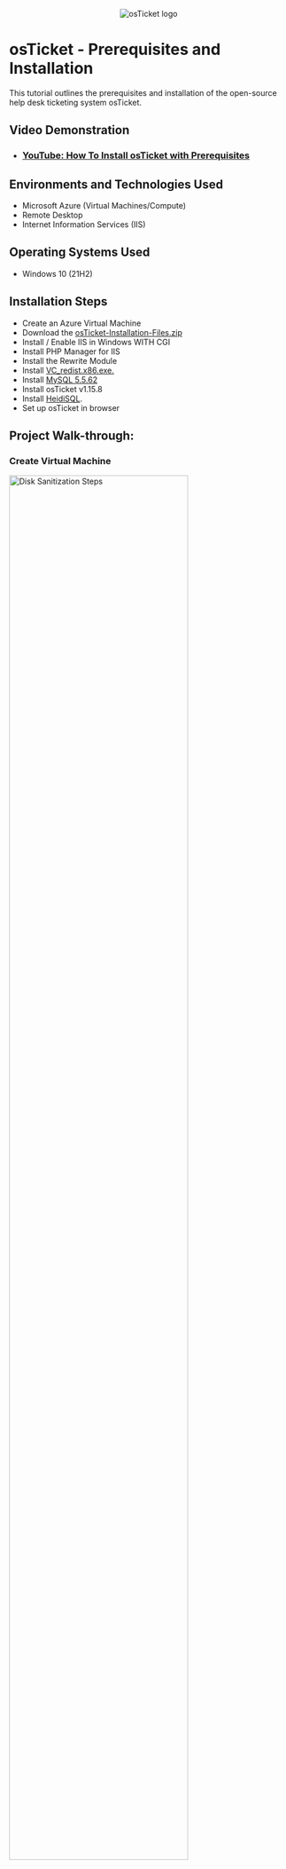 <p align="center">
<img src="https://i.imgur.com/Clzj7Xs.png" alt="osTicket logo"/>
</p>

<h1>osTicket - Prerequisites and Installation</h1>
This tutorial outlines the prerequisites and installation of the open-source help desk ticketing system osTicket.<br />


<h2>Video Demonstration</h2>

- ### [YouTube: How To Install osTicket with Prerequisites](https://www.youtube.com)

<h2>Environments and Technologies Used</h2>

- Microsoft Azure (Virtual Machines/Compute)
- Remote Desktop
- Internet Information Services (IIS)

<h2>Operating Systems Used </h2>

- Windows 10</b> (21H2)

<h2>Installation Steps</h2>

- Create an Azure Virtual Machine
- Download the [osTicket-Installation-Files.zip](https://drive.google.com/uc?export=download&id=1b3RBkXTLNGXbibeMuAynkfzdBC1NnqaD)
- Install / Enable IIS in Windows WITH CGI
- Install PHP Manager for IIS 
- Install the Rewrite Module
- Install [VC_redist.x86.exe.](https://drive.google.com/file/d/1s1OsGF3-ioO0_9LYizPRiVuIkb3lFJgH/view?usp=share_link)
- Install [MySQL 5.5.62](https://drive.google.com/file/d/1_OWh9p7VQLcrB0q_V7qT8yHl0xo5gv7z/view?usp=share_link)
- Install osTicket v1.15.8
- Install [HeidiSQL](https://docs.google.com/document/d/1WovrX2DaS9xkfaSr4LXyB4YnnWpXIgPCMMbbfgHmGVw/edit).
- Set up osTicket in browser


<h2>Project Walk-through:</h2>

<h3>Create Virtual Machine</h3>

<p>
  <img src="https://i.imgur.com/uxTTe2c.png" height="80%" width="80%" alt="Disk Sanitization Steps"/>
  <img src="https://i.imgur.com/xIJqzYZ.png" height="80%" width="80%" alt="Disk Sanitization Steps"/>
  <img src="https://i.imgur.com/fJQwhpv.png" height="80%" width="80%" alt="Disk Sanitization Steps"/>
<p>
<br />

<h3>Log into the VM with Remote Desktop</h3>

<p>
  <img src="https://i.imgur.com/BDiFWl0.png" height="80%" width="80%" alt="Disk Sanitization Steps"/>
  <img src="https://i.imgur.com/f8lkBcs.png" height="80%" width="80%" alt="Disk Sanitization Steps"/>
  <img src="https://i.imgur.com/5NhPIxP.png" height="80%" width="80%" alt="Disk Sanitization Steps"/>
<p>
<br />

<h4>Within the VM (osticket-vm), download the osTicket-Installation-Files.zip and unzip it onto your desktop. The folder should be called “osTicket-Installation-Files”</h4>

<p>
  <img src="https://i.imgur.com/REB20Yu.png" height="80%" width="80%" alt="Disk Sanitization Steps"/>
  <img src="https://i.imgur.com/WAy90sq.png" height="80%" width="80%" alt="Disk Sanitization Steps"/>
<p>
<br />

<h4>Install / Enable IIS in Windows WITH CGI</h4>

<p>World Wide Web Services -> Application Development Features -> [X] CGI</p>

<p>
  <img src="https://i.imgur.com/g6HpSAY.png" height="80%" width="80%" alt="Disk Sanitization Steps"/>
  <img src="https://i.imgur.com/5R6ymoM.png" height="80%" width="80%" alt="Disk Sanitization Steps"/>
  <img src="https://i.imgur.com/yBBoWMO.png" height="80%" width="80%" alt="Disk Sanitization Steps"/>
<p>
<br />

<h4>From the “osTicket-Installation-Files” folder, install PHP Manager for IIS (PHPManagerForIIS_V1.5.0.msi)</h4>

<p>
  <img src="https://i.imgur.com/WDjxDNK.png" height="80%" width="80%" alt="Disk Sanitization Steps"/>
  <img src="https://i.imgur.com/V1yjRwG.png" height="80%" width="80%" alt="Disk Sanitization Steps"/>
<p>
<br />

<h4>From the “osTicket-Installation-Files” folder install the Rewrite Module (rewrite_amd64_en-US.msi)</h4>

<p>
  <img src="https://i.imgur.com/rMM2Qaq.png" height="80%" width="80%" alt="Disk Sanitization Steps"/>
  <img src="https://i.imgur.com/wGEXOMI.png" height="80%" width="80%" alt="Disk Sanitization Steps"/>
<p>
<br />

<h4>Create the directory C:\PHP</h4>

<p>
  <img src="https://i.imgur.com/oHotiwn.png" height="80%" width="80%" alt="Disk Sanitization Steps"/>
<p>
<br />

<h4>From the “osTicket-Installation-Files” folder, unzip PHP 7.3.8 (php-7.3.8-nts-Win32-VC15-x86.zip) into the “C:\PHP” folder</h4>

<p>
  <img src="https://i.imgur.com/Zl7qlk1.png" height="80%" width="80%" alt="Disk Sanitization Steps"/>
<p>
<br />

<h4>From the “osTicket-Installation-Files” folder, install VC_redist.x86.exe.)</h4>

<p>
  <img src="https://i.imgur.com/9cW8wDr.png" height="80%" width="80%" alt="Disk Sanitization Steps"/>
  <img src="https://i.imgur.com/ay2Myqs.png" height="80%" width="80%" alt="Disk Sanitization Steps"/>
<p>
<br />

<h4>From the “osTicket-Installation-Files” folder, install MySQL 5.5.62 (mysql-5.5.62-win32.msi)</h4>

- Typical Setup ->
- Launch Configuration Wizard (after install) ->
- Standard Configuration ->
- Username: root
- Password: root

<p>
  <img src="https://i.imgur.com/sHO2H90.png" height="80%" width="80%" alt="Disk Sanitization Steps"/>
  <img src="https://i.imgur.com/lEeC6Zd.png" height="80%" width="80%" alt="Disk Sanitization Steps"/>
  <img src="https://i.imgur.com/XviEkbk.png" height="80%" width="80%" alt="Disk Sanitization Steps"/>
  <img src="https://i.imgur.com/cNp97Uh.png" height="80%" width="80%" alt="Disk Sanitization Steps"/>
  <img src="https://i.imgur.com/7c6yBeK.png" height="80%" width="80%" alt="Disk Sanitization Steps"/>
  <img src="https://i.imgur.com/8rqXXK2.png" height="80%" width="80%" alt="Disk Sanitization Steps"/>
<p>
<br />

<h4>Open IIS as an Admin</h4>

<p>
  <img src="https://i.imgur.com/OBKf0Kl.png" height="80%" width="80%" alt="Disk Sanitization Steps"/>
<p>
<br />

<h4>Register PHP from within IIS (PHP Manager -> C:\PHP\php-cgi.exe)</h4>

<p>
  <img src="https://i.imgur.com/xVs1BGG.png" height="80%" width="80%" alt="Disk Sanitization Steps"/>
  <img src="https://i.imgur.com/8XCMgzA.png" height="80%" width="80%" alt="Disk Sanitization Steps"/>
  <img src="https://i.imgur.com/ORdSaUR.png" height="80%" width="80%" alt="Disk Sanitization Steps"/>
  <img src="https://i.imgur.com/urmSaMf.png" height="80%" width="80%" alt="Disk Sanitization Steps"/>
<p>
<br />

<h4>Reload IIS (Open IIS, Stop and Start the server)</h4>

<p>
  <img src="https://i.imgur.com/kLp12g1.png" height="80%" width="80%" alt="Disk Sanitization Steps"/>
<p>
<br />

<h4>Install osTicket v1.15.8</h4>

- From the “osTicket-Installation-Files” folder, unzip “osTicket-v1.15.8.zip” and copy the “upload” folder into “c:\inetpub\wwwroot”
- Within “c:\inetpub\wwwroot”, Rename “upload” to “osTicket”
<p>
  <img src="https://i.imgur.com/gCaHCUE.png" height="80%" width="80%" alt="Disk Sanitization Steps"/>
  <img src="https://i.imgur.com/CgkT0Oy.png" height="80%" width="80%" alt="Disk Sanitization Steps"/>
  <img src="https://i.imgur.com/ME9MJuz.png" height="80%" width="80%" alt="Disk Sanitization Steps"/>
<p>
<br />

<h4>Reload IIS (Open IIS, Stop and Start the server)</h4>

<p>
  <img src="https://i.imgur.com/QDebtWm.png" height="80%" width="80%" alt="Disk Sanitization Steps"/>
<p>
<br />

<h4>Go to sites -> Default -> osTicket</h4>

- On the right, click “Browse *:80”

<p>
  <img src="https://i.imgur.com/apa6HLJ.png" height="80%" width="80%" alt="Disk Sanitization Steps"/>
  <img src="https://i.imgur.com/0OYzC8P.png" height="80%" width="80%" alt="Disk Sanitization Steps"/>
<p>
<br />

<h4>Enable the disabled Extensions</h4>

- Go back to IIS, sites -> Default -> osTicket
- Double-click PHP Manager
- Click “Enable or disable an extension”
  - Enable: php_imap.dll
  - Enable: php_intl.dll
  - Enable: php_opcache.dll
- Refresh the osTicket site in your browser, observe the changes

<p>
  <img src="https://i.imgur.com/8wVjJK2.png" height="80%" width="80%" alt="Disk Sanitization Steps"/>
  <img src="https://i.imgur.com/uwihBne.png" height="80%" width="80%" alt="Disk Sanitization Steps"/>
  <img src="https://i.imgur.com/rR17FAM.png" height="80%" width="80%" alt="Disk Sanitization Steps"/>
  <img src="https://i.imgur.com/DPSwz0b.png" height="80%" width="80%" alt="Disk Sanitization Steps"/>
<p>
<br />

<h4>Rename: ost-config.php</h4>

- From: C:\inetpub\wwwroot\osTicket\include\ost-sampleconfig.php
- To: C:\inetpub\wwwroot\osTicket\include\ost-config.php

<p>
  <img src="https://i.imgur.com/W7l0XGk.png" height="80%" width="80%" alt="Disk Sanitization Steps"/>
  <img src="https://i.imgur.com/NTKGGLI.png" height="80%" width="80%" alt="Disk Sanitization Steps"/>
<p>
<br />

<h4>Assign Permissions: ost-config.php</h4>

- Disable inheritance -> Remove All
- New Permissions -> Everyone -> All

<p>
  <img src="https://i.imgur.com/jfSKEZM.png" height="80%" width="80%" alt="Disk Sanitization Steps"/>
  <img src="https://i.imgur.com/lcWBb3G.png" height="80%" width="80%" alt="Disk Sanitization Steps"/>
  <img src="https://i.imgur.com/xYHoYlJ.png" height="80%" width="80%" alt="Disk Sanitization Steps"/>
  <img src="https://i.imgur.com/EJebAEe.png" height="80%" width="80%" alt="Disk Sanitization Steps"/>
  <img src="https://i.imgur.com/q53vZyw.png" height="80%" width="80%" alt="Disk Sanitization Steps"/>
  <img src="https://i.imgur.com/pDxSQMv.png" height="80%" width="80%" alt="Disk Sanitization Steps"/>
<p>
<br />

<h4>Continue Setting up osTicket in the browser (click Continue)</h4>

- Name Helpdesk
- Default email (receives email from customers)

<p>
  <img src="https://i.imgur.com/Hb7LuTI.png" height="80%" width="80%" alt="Disk Sanitization Steps"/>
  <img src="" height="80%" width="80%" alt="Disk Sanitization Steps"/>
<p>
<br />

<h4>From the “osTicket-Installation-Files” folder, install HeidiSQL.</h4>

- Open Heidi SQL
- Create a new session, root/root
- Connect to the session
- Create a database called “osTicket”

<p>
  <img src="https://i.imgur.com/J0gMoVh.png" height="80%" width="80%" alt="Disk Sanitization Steps"/>
  <img src="https://i.imgur.com/3EitDwu.png" height="80%" width="80%" alt="Disk Sanitization Steps"/>
  <img src="https://i.imgur.com/RqTzJBb.png" height="80%" width="80%" alt="Disk Sanitization Steps"/>
  <img src="https://i.imgur.com/RqTzJBb.png" height="80%" width="80%" alt="Disk Sanitization Steps"/>
  <img src="https://i.imgur.com/OIGs3Vx.png" height="80%" width="80%" alt="Disk Sanitization Steps"/>
  <img src="https://i.imgur.com/EcOx0ww.png" height="80%" width="80%" alt="Disk Sanitization Steps"/>
<p>
<br />

<h4>Continue Setting up osTicket in the browser</h4>

- MySQL Database: osTicket
- MySQL Username: root
- MySQL Password: root
- Click “Install Now!”

<p>
  <img src="" height="80%" width="80%" alt="Disk Sanitization Steps"/>
  
  
<p>
<br />

<h4>Congratulations, hopefully it is installed with no errors!</h4>

- Browse to your help desk login page: http://localhost/osTicket/scp/login.php

<p>
  <img src="https://i.imgur.com/0Qcs3DQ.png" height="80%" width="80%" alt="Disk Sanitization Steps"/>
  <img src="https://i.imgur.com/AfEYZr0.png" height="80%" width="80%" alt="Disk Sanitization Steps"/>
<p>
<br />

<h4>End Users osTicket URL:</h4>

- [http://localhost/osTicket/ ](http://localhost/osTicket/)
<p>
  <img src="https://i.imgur.com/elMq0b1.png" height="80%" width="80%" alt="Disk Sanitization Steps"/>
<p>
<br />

<h4>Clean up</h4>

- Delete: C:\inetpub\wwwroot\osTicket\setup
- Set Permissions to “Read” only: C:\inetpub\wwwroot\osTicket\include\ost-config.php

<p>
  <img src="https://i.imgur.com/1qEZ74P.png" height="80%" width="80%" alt="Disk Sanitization Steps"/>
  <img src="https://i.imgur.com/hX5TzF6.pngg" height="80%" width="80%" alt="Disk Sanitization Steps"/>
<p>
<br />


[<h4>Now continue here</h4>](url)
